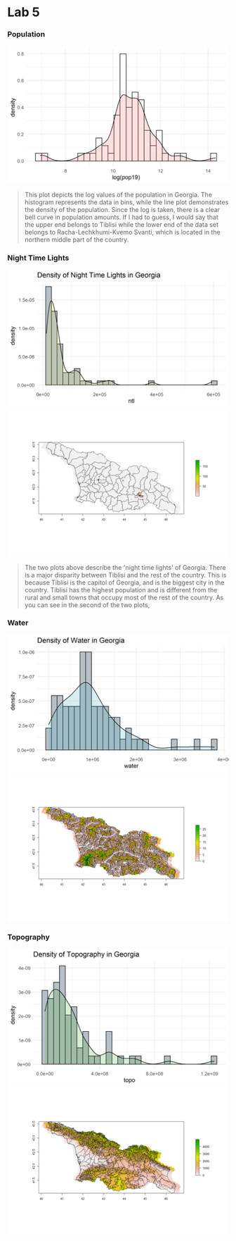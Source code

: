 # Lab 5 
### Population
![](popdensitygraph.png)
> This plot depicts the log values of the population in Georgia. The histogram represents the data in bins, while the line plot demonstrates the density of the population. Since the log is taken, there is a clear bell curve in population amounts. If I had to guess, I would say that the upper end belongs to Tiblisi while the lower end of the data set belongs to Racha-Lechkhumi-Kvemo Svanti, which is located in the northern middle part of the country.

### Night Time Lights
![](ntldensitygraph.png)
![](ntlspatialgraph.png)
> The two plots above describe the 'night time lights' of Georgia. There is a major disparity between Tiblisi and the rest of the country. This is because Tiblisi is the capitol of Georgia, and is the biggest city in the country. Tiblisi has the highest population and is different from the rural and small towns that occupy most of the rest of the country. As you can see in the second of the two plots, 

### Water
![](waterdensitygraph.png)
![](waterspatialgraph.png)
>

### Topography
![](topodensitygraph.png)
![](topospatialgraph.png)
>
